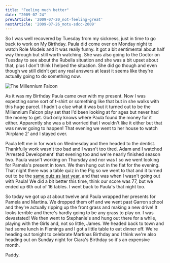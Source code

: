 ```yaml
---
title: "Feeling much better"
date: "2009-07-24"
prevArticle: '2009-07-20_not-feeling-great'
nextArticle: '2009-07-26_motu-sdcc-2009'
---
```

So I was well recovered by Tuesday from my sickness, just in time to go back to work on My Birthday. Paula did come over on Monday night to watch Role Models and it was really funny. It got a bit sentimental about half way through but still worth watching. She was also going to the Doctor on Tuesday to see about the Rubella situation and she was a bit upset about that, plus I don't think I helped the situation. She did go though and even though we still didn't get any real answers at least it seems like they're actually going to do something now.

![The Millennium Falcon](/images/P7240069.JPG "The fastest hunk of junk in the galaxy!")

As it was my Birthday Paula came over with my present. Now I was expecting some sort of t-shirt or something like that but in she walks with this huge parcel. I hadn't a clue what it was but it turned out to be the Millennium Falcon play set that I'd been looking at for ages but never had the money to get. God only knows where Paula found the money for it either. Apparently she was a bit worried that I wouldn't like it either but that was never going to happen! That evening we went to her house to watch 'Airplane 2' and I stayed over.

Paula left me in for work on Wednesday and then headed to the dentist. Thankfully work wasn't too bad and I wasn't too tired. Adam and I watched 'Arrested Development' that evening too and we're nearly finished season two. Paula wasn't working on Thursday and nor was I so we went looking for Pamela's present in town. We then hung out in the flat for the evening. That night there was a table quiz in the Pig so we went to that and it turned out to be the [same quiz as last year](http://paddy1138.blogspot.com/2008/08/quizzes-drinking-and-rock-band.html), and that was when I wasn't going out with Paula! We did a bit better this time, think our score was 77, but we ended up 6th out of 16 tables. I went back to Paula's that night too.

So today we got up at about twelve and Paula wrapped her presents for Pamela and Martina. We dropped them off and we went past Garron school and they're actually ripping up the front grass and making a new drive! It looks terrible and there's hardly going to be any grass to play on. I was devastated! We then went to Stephanie's and hung out there for a while, playing with the Girls and, not so little, James. We headed back to town and had some lunch in Flemings and I got a little table to eat dinner off. We're heading out tonight to celebrate Martinas Birthday and I think we're also heading out on Sunday night for Ciara's Birthday so it's an expensive month.

Paddy.